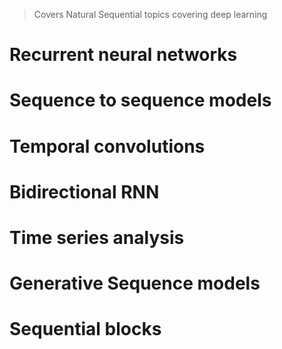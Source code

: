 > Covers Natural Sequential topics covering deep learning

# Recurrent neural networks

# Sequence to sequence models

# Temporal convolutions

# Bidirectional RNN

# Time series analysis

# Generative Sequence models

# Sequential blocks
